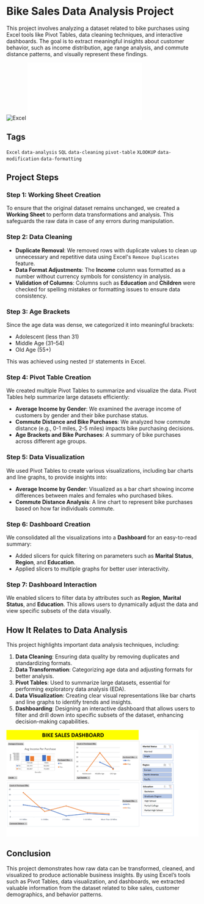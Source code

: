 # Bike Sales Data Analysis Project
This project involves analyzing a dataset related to bike purchases using Excel tools like Pivot Tables, data cleaning techniques, and interactive dashboards. The goal is to extract meaningful insights about customer behavior, such as income distribution, age range analysis, and commute distance patterns, and visually represent these findings.

![Excel](https://img.shields.io/badge/Tool-Excel-green.svg)   ![queries.sql](./queries.sql)

## Tags
`Excel` `data-analysis` `SQL` `data-cleaning` `pivot-table` `XLOOKUP` `data-modification` `data-formatting`

## Project Steps

### Step 1: Working Sheet Creation
To ensure that the original dataset remains unchanged, we created a **Working Sheet** to perform data transformations and analysis. This safeguards the raw data in case of any errors during manipulation.

### Step 2: Data Cleaning
- **Duplicate Removal**: We removed rows with duplicate values to clean up unnecessary and repetitive data using Excel's `Remove Duplicates` feature.
- **Data Format Adjustments**: The **Income** column was formatted as a number without currency symbols for consistency in analysis.
- **Validation of Columns**: Columns such as **Education** and **Children** were checked for spelling mistakes or formatting issues to ensure data consistency.

### Step 3: Age Brackets
Since the age data was dense, we categorized it into meaningful brackets:
- Adolescent (less than 31)
- Middle Age (31–54)
- Old Age (55+)

This was achieved using nested `IF` statements in Excel.

### Step 4: Pivot Table Creation
We created multiple Pivot Tables to summarize and visualize the data. Pivot Tables help summarize large datasets efficiently:
- **Average Income by Gender**: We examined the average income of customers by gender and their bike purchase status.
- **Commute Distance and Bike Purchases**: We analyzed how commute distance (e.g., 0-1 miles, 2-5 miles) impacts bike purchasing decisions.
- **Age Brackets and Bike Purchases**: A summary of bike purchases across different age groups.

### Step 5: Data Visualization
We used Pivot Tables to create various visualizations, including bar charts and line graphs, to provide insights into:
- **Average Income by Gender**: Visualized as a bar chart showing income differences between males and females who purchased bikes.
- **Commute Distance Analysis**: A line chart to represent bike purchases based on how far individuals commute.

### Step 6: Dashboard Creation
We consolidated all the visualizations into a **Dashboard** for an easy-to-read summary:
- Added slicers for quick filtering on parameters such as **Marital Status**, **Region**, and **Education**.
- Applied slicers to multiple graphs for better user interactivity.

### Step 7: Dashboard Interaction
We enabled slicers to filter data by attributes such as **Region**, **Marital Status**, and **Education**. This allows users to dynamically adjust the data and view specific subsets of the data visually.

## How It Relates to Data Analysis
This project highlights important data analysis techniques, including:
1. **Data Cleaning**: Ensuring data quality by removing duplicates and standardizing formats.
2. **Data Transformation**: Categorizing age data and adjusting formats for better analysis.
3. **Pivot Tables**: Used to summarize large datasets, essential for performing exploratory data analysis (EDA).
4. **Data Visualization**: Creating clear visual representations like bar charts and line graphs to identify trends and insights.
5. **Dashboarding**: Designing an interactive dashboard that allows users to filter and drill down into specific subsets of the dataset, enhancing decision-making capabilities.

[![Bikes Sales Dashboard](./Data-Analytics/Bike-Data-Analysis-image.png "Bikes Sales Dashboard")](https://rahulpersie66.github.io/Portfolio/)

## Conclusion
This project demonstrates how raw data can be transformed, cleaned, and visualized to produce actionable business insights. By using Excel’s tools such as Pivot Tables, data visualization, and dashboards, we extracted valuable information from the dataset related to bike sales, customer demographics, and behavior patterns.
